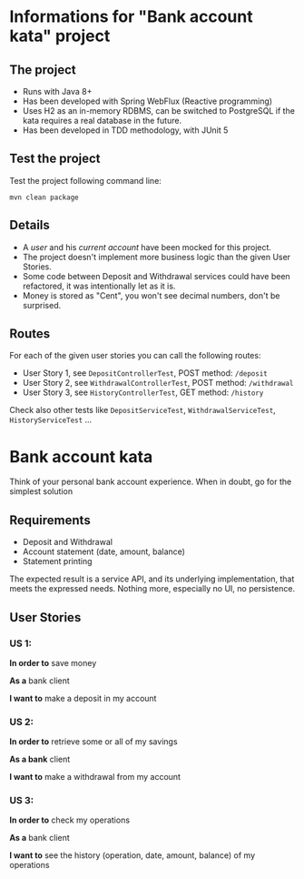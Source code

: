 # Informations for "Bank account kata" project

## The project

* Runs with Java 8+
* Has been developed with Spring WebFlux (Reactive programming)
* Uses H2 as an in-memory RDBMS, can be switched to PostgreSQL if the kata requires a real database in the future.
* Has been developed in TDD methodology, with JUnit 5


## Test the project

Test the project following command line:
```
mvn clean package
```


## Details

* A *user* and his *current account* have been mocked for this project.
* The project doesn't implement more business logic than the given User Stories.
* Some code between Deposit and Withdrawal services could have been refactored, it was intentionally let as it is.
* Money is stored as "Cent", you won't see decimal numbers, don't be surprised.


## Routes

For each of the given user stories you can call the following routes:
* User Story 1, see `DepositControllerTest`, POST method: `/deposit`
* User Story 2, see `WithdrawalControllerTest`, POST method: `/withdrawal`
* User Story 3, see `HistoryControllerTest`, GET method: `/history`

Check also other tests like `DepositServiceTest`, `WithdrawalServiceTest`, `HistoryServiceTest` ...

# Bank account kata

Think of your personal bank account experience. When in doubt, go for the simplest solution

## Requirements

* Deposit and Withdrawal
* Account statement (date, amount, balance)
* Statement printing

The expected result is a service API, and its underlying implementation, that meets the expressed needs.
Nothing more, especially no UI, no persistence.

## User Stories

### US 1:

**In order to** save money

**As a** bank client 

**I want to** make a deposit in my account



### US 2:

**In order to** retrieve some or all of my savings

**As a bank** client

**I want to** make a withdrawal from my account



### US 3:

**In order to** check my operations

**As a** bank client

**I want to** see the history (operation, date, amount, balance) of my operations
